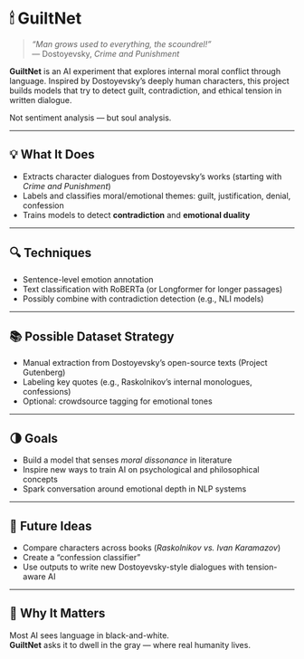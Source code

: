 # 🕯 GuiltNet

> *“Man grows used to everything, the scoundrel!”*  
> — Dostoyevsky, *Crime and Punishment*

**GuiltNet** is an AI experiment that explores internal moral conflict through language. Inspired by Dostoyevsky’s deeply human characters, this project builds models that try to detect guilt, contradiction, and ethical tension in written dialogue.

Not sentiment analysis — but soul analysis.

---

## 💡 What It Does

- Extracts character dialogues from Dostoyevsky’s works (starting with *Crime and Punishment*)  
- Labels and classifies moral/emotional themes: guilt, justification, denial, confession  
- Trains models to detect **contradiction** and **emotional duality**

---

## 🔍 Techniques

- Sentence-level emotion annotation  
- Text classification with RoBERTa (or Longformer for longer passages)  
- Possibly combine with contradiction detection (e.g., NLI models)

---

## 📚 Possible Dataset Strategy

- Manual extraction from Dostoyevsky’s open-source texts (Project Gutenberg)  
- Labeling key quotes (e.g., Raskolnikov’s internal monologues, confessions)  
- Optional: crowdsource tagging for emotional tones

---

## 🌗 Goals

- Build a model that senses *moral dissonance* in literature  
- Inspire new ways to train AI on psychological and philosophical concepts  
- Spark conversation around emotional depth in NLP systems

---

## 💭 Future Ideas

- Compare characters across books (*Raskolnikov vs. Ivan Karamazov*)  
- Create a “confession classifier”  
- Use outputs to write new Dostoyevsky-style dialogues with tension-aware AI

---

## 🔎 Why It Matters

Most AI sees language in black-and-white.  
**GuiltNet** asks it to dwell in the gray — where real humanity lives.

